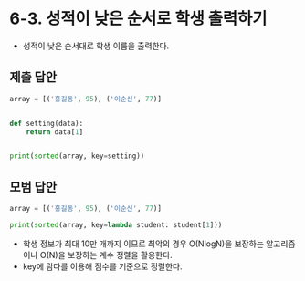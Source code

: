 # 6-3. 성적이 낮은 순서로 학생 출력하기

- 성적이 낮은 순서대로 학생 이름을 출력한다.

## 제출 답안

```python
array = [('홍길동', 95), ('이순신', 77)]


def setting(data):
    return data[1]


print(sorted(array, key=setting))
```

## 모범 답안

```python
array = [('홍길동', 95), ('이순신', 77)]

print(sorted(array, key=lambda student: student[1]))
```

- 학생 정보가 최대 10만 개까지 이므로 최악의 경우 O(NlogN)을 보장하는 알고리즘이나 O(N)을 보장하는 계수 정렬을 활용한다.
- key에 람다를 이용해 점수를 기준으로 정렬한다.